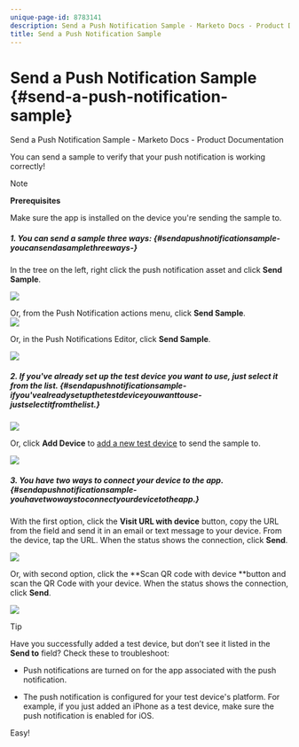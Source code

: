 ```yaml
---
unique-page-id: 8783141
description: Send a Push Notification Sample - Marketo Docs - Product Documentation
title: Send a Push Notification Sample
---
```


# Send a Push Notification Sample {#send-a-push-notification-sample}

Send a Push Notification Sample - Marketo Docs - Product Documentation

You can send a sample to verify that your push notification is working correctly!

>[!NOTE]
>
>**Prerequisites**
>
>Make sure the app is installed on the device you're sending the sample to.

##### 1. You can send a sample three ways: {#sendapushnotificationsample-youcansendasamplethreeways-}

In the tree on the left, right click the push notification asset and click **Send Sample**.

![](assets/image2015-7-13-11-3a26-3a15.png)

Or, from the Push Notification actions menu, click **Send Sample**.   
![](assets/image2015-7-13-11-3a28-3a37.png)

Or, in the Push Notifications Editor, click **Send Sample**.

![](assets/image2015-7-20-13-3a29-3a3.png)

##### 2. If you've already set up the test device you want to use, just select it from the list. {#sendapushnotificationsample-ifyou'vealreadysetupthetestdeviceyouwanttouse-justselectitfromthelist.}

![](assets/image2015-7-29-8-3a25-3a17.png)

Or, click **Add Device** to [add a new test device](adding-a-new-test-device.md) to send the sample to.

![](assets/image2015-7-13-11-3a34-3a21.png)

##### 3. You have two ways to connect your device to the app.  {#sendapushnotificationsample-youhavetwowaystoconnectyourdevicetotheapp.}

With the first option, click the **Visit URL with device** button, copy the URL from the field and send it in an email or text message to your device. From the device, tap the URL. When the status shows the connection, click **Send**.

![](assets/image2015-7-29-8-3a29-3a18.png)

Or, with second option, click the **Scan QR code with device **button and scan the QR Code with your device. When the status shows the connection, click **Send**.

![](assets/image2015-7-29-8-3a31-3a20.png)

>[!TIP]
>
>Have you successfully added a test device, but don’t see it listed in the **Send to** field? Check these to troubleshoot:
>
>* Push notifications are turned on for the app associated with the push notification.
>
>* The push notification is configured for your test device's platform. For example, if you just added an iPhone as a test device, make sure the push notification is enabled for iOS.
>

Easy! 